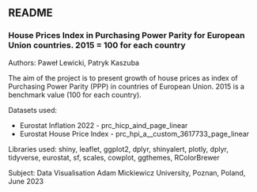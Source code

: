 ## README

### House Prices Index in Purchasing Power Parity for European Union countries. 2015 = 100 for each country

Authors: Paweł Lewicki, Patryk Kaszuba
  
The aim of the project is to present growth of house prices as index of Purchasing Power Parity (PPP) in countries of European Union. 2015 is a benchmark value (100 for each country).
  
  Datasets used:
  - Eurostat Inflation 2022 - prc_hicp_aind_page_linear
  - Eurostat House Price Index - prc_hpi_a__custom_3617733_page_linear
  
  Libraries used:
  shiny, leaflet, ggplot2, dplyr, shinyalert, plotly, dplyr, 
  tidyverse, eurostat, sf, scales, cowplot, ggthemes, RColorBrewer
  
  Subject: Data Visualisation
  Adam Mickiewicz University, 
  Poznan, Poland, June 2023
